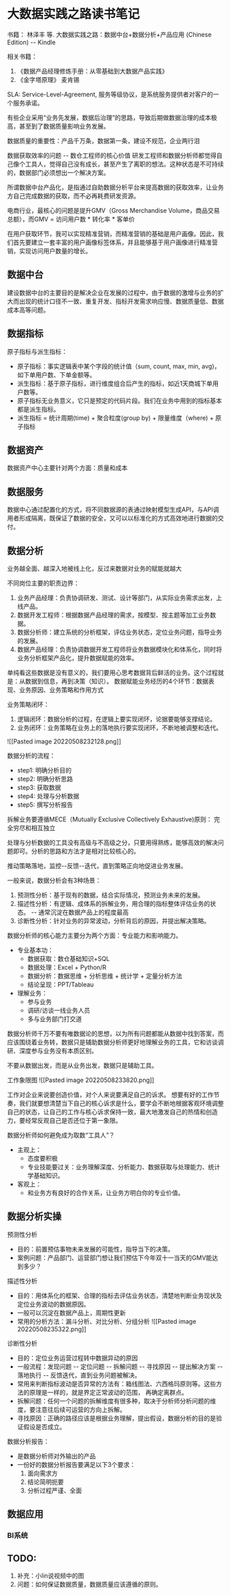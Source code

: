 # 大数据实践之路读书笔记

书籍： 林泽丰 等. 大数据实践之路：数据中台+数据分析+产品应用 (Chinese Edition) -- Kindle

相关书籍：
1. 《数据产品经理修炼手册：从零基础到大数据产品实践》
2. 《金字塔原理》 麦肯锡


SLA: Service-Level-Agreement, 服务等级协议，是系统服务提供者对客户的一个服务承诺。

有些企业采用“业务先发展，数据后治理”的思路，导致后期做数据治理的成本极高，甚至到了数据质量影响业务发展。

数据质量的重要性：产品千万条，数据第一条，建设不规范，企业两行泪

数据获取效率的问题 -- 数仓工程师的核心价值
研发工程师和数据分析师都觉得自己像个工具人，觉得自己没有成长，甚至产生了离职的想法。这种状态是不可持续的，数据部门必须想出一个解决方案。

所谓数据中台产品化，是指通过自助数据分析平台来提高数据的获取效率，让业务方自己完成数据的获取，而不必再耗费研发资源。

电商行业，最核心的问题是提升GMV（Gross Merchandise Volume，商品交易总额），而GMV = 访问用户数 * 转化率 * 客单价

在用户获取环节，我可以实现精准营销，而精准营销的基础是用户画像。因此，我们首先要建立一套丰富的用户画像标签体系，并且能够基于用户画像进行精准营销，实现访问用户数量的增长。


## 数据中台
建设数据中台的主要目的是解决企业在发展的过程中，由于数据的激增与业务的扩大而出现的统计口径不一致、重复开发、指标开发需求响应慢、数据质量低、数据成本高等问题。


## 数据指标
原子指标与派生指标：
- 原子指标：事实逻辑表中某个字段的统计值（sum, count, max, min, avg)，如下单用户数、下单金额等。
- 派生指标：基于原子指标，进行维度组合后产生的指标，如近1天商城下单用户数等。
- 原子指标无业务意义，它只是预定的代码片段。我们在业务中用到的指标基本都是派生指标。
- 派生指标 = 统计周期(time) + 聚合粒度(group by) + 限量维度（where) + 原子指标

## 数据资产
数据资产中心主要针对两个方面：质量和成本

## 数据服务
数据中心通过配置化的方式，将不同数据源的表通过映射模型生成API，与API调用者形成隔离，既保证了数据的安全，又可以以标准化的方式高效地进行数据的交付。

## 数据分析
业务越全面、越深入地被线上化，反过来数据对业务的赋能就越大

不同岗位主要的职责边界：
1. 业务产品经理：负责协调研发、测试、设计等部门，从实际业务需求出发，上线产品。
2. 数据开发工程师：根据数据产品经理的需求，按模型、按主题等加工业务数据。
3. 数据分析师：建立系统的分析框架，评估业务状态，定位业务问题，指导业务的发展。
4. 数据产品经理：负责协调数据开发工程师将业务数据模块化和体系化，同时将业务分析框架产品化，提升数据赋能的效率。

单纯看这些数据是没有意义的，我们要用心思考数据背后鲜活的业务。这个过程就是：从数据到信息，再到决策（知识）。
数据赋能业务经历的4个环节：数据表现、业务原因、业务策略和作用方式

业务策略闭环：
1. 逻辑闭环：数据分析的过程，在逻辑上要实现闭环，论据要能够支撑结论。
2. 业务闭环：业务策略在业务上的落地执行要实现闭环，不断地被调整和迭代。

![[Pasted image 20220508232128.png]]

数据分析的流程：
- step1: 明确分析目的
- step2: 明确分析思路
- step3: 获取数据
- step4: 处理与分析数据
- step5: 撰写分析报告

拆解业务要遵循MECE（Mutually Exclusive Collectively Exhaustive)原则： 完全穷尽和相互独立

处理与分析数据的工具没有高级与不高级之分，只要用得熟练，能够高效的解决问题即可。分析的思路和方法才是相对比较核心的。

推动策略落地，监控--反馈--迭代，直到策略正向地促进业务发展。

一般来说，数据分析会有3种场景：
1. 预测性分析：基于现有的数据，结合实际情况，预测业务未来的发展。
2. 描述性分析：有逻辑、成体系的拆解业务，用合理的指标整体评估业务的状态。 -- 通常沉淀在数据产品上的程度最高
3. 诊断性分析：针对业务的异常波动，分析背后的原因，并提出解决策略。

数据分析师的核心能力主要分为两个方面：专业能力和影响能力。
- 专业基本功：
	- 数据获取：数仓基础知识+SQL
	- 数据处理：Excel + Python/R
	- 数据分析：数据思维 + 分析思维 + 统计学 + 定量分析方法
	- 结论呈现：PPT/Tableau
- 理解业务：
	- 参与业务
	- 调研/访谈一线业务人员
	- 多与业务部门打交道

数据分析师千万不要有唯数据论的思想，以为所有问题都能从数据中找到答案，而应该围绕着业务转，数据只是辅助数据分析师更好地理解业务的工具，它和访谈调研、深度参与业务没有本质区别。

不要从数据出发，而是从业务出发，数据只是辅助工具。

工作象限图
![[Pasted image 20220508233820.png]]

工作对企业来说要创造价值，对个人来说要满足自己的诉求。
想要有好的工作节奏，我们就要想清楚当下自己的核心诉求是什么，要学会不断地根据客观环境调整自己的状态，让自己的工作与核心诉求保持一致，最大地激发自己的热情和创造力，要经常反观自己是否还位于第一象限。

数据分析师如何避免成为取数“工具人”？
- 主观上：
	- 态度要积极
	- 专业技能要过关：业务理解深度、分析能力、数据获取与处理能力、统计学基础知识。
- 客观上：
	- 和业务方有良好的合作关系，让业务方明白你的专业价值。

## 数据分析实操
预测性分析
- 目的：前置预估事物未来发展的可能性，指导当下的决策。
- 案例问题：产品部门、运营部门想让我们预估下今年双十一当天的GMV能达到多少？

描述性分析
- 目的：用体系化的框架、合理的指标去评估业务状态，清楚地判断业务现状及定位业务波动的数据原因。
- 一般可以沉淀在数据产品上，周期性更新
- 常用的分析方法：漏斗分析、对比分析、分组分析
![[Pasted image 20220508235322.png]]

诊断性分析
- 目的：定位业务运营过程转中数据异动的原因
- 一般流程：发现问题 -- 定位问题 -- 拆解问题 -- 寻找原因 -- 提出解决方案 -- 落地执行 -- 反馈迭代，直到业务问题被解决。
- 常用来判断指标波动是否异常的方法有：箱线图法、六西格玛原则等。这些方法的原理是一样的，就是界定正常波动的范围， 再确定离群点。
- 拆解问题：任何一个问题的拆解维度有很多种，取决于分析师分析问题的维度，要注意往后续可运营的方向上拆解。
- 寻找原因：正确的路径应该是根据业务理解，提出假设，数据分析的目的是验证假设是否成立。

数据分析报告：
- 是数据分析师对外输出的产品
- 一份好的数据分析报告要满足以下3个要求：
	1. 面向需求方
	2. 结论简明扼要
	3. 分析过程严谨、全面

## 数据应用

### BI系统


## TODO:
1. 补充：小lin说视频中的图
2. 问题：如何保证数据质量，数据质量应该遵循的原则。